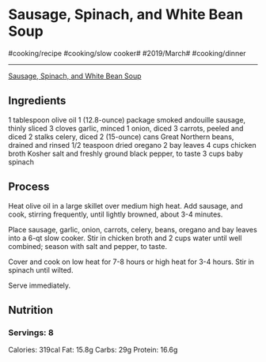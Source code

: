 # Sausage, Spinach, and White Bean Soup
#cooking/recipe #cooking/slow cooker# #2019/March# #cooking/dinner
- - - -
[Sausage, Spinach, and White Bean Soup](http://damndelicious.net/2015/03/21/slow-cooker-sausage-spinach-and-white-bean-soup/)

## Ingredients
1 tablespoon olive oil
1 (12.8-ounce) package smoked andouille sausage, thinly sliced
3 cloves garlic, minced
1 onion, diced
3 carrots, peeled and diced
2 stalks celery, diced
2 (15-ounce) cans Great Northern beans, drained and rinsed
1/2 teaspoon dried oregano
2 bay leaves
4 cups chicken broth
Kosher salt and freshly ground black pepper, to taste
3 cups baby spinach

## Process
Heat olive oil in a large skillet over medium high heat. Add sausage, and cook, stirring frequently, until lightly browned, about 3-4 minutes.

Place sausage, garlic, onion, carrots, celery, beans, oregano and bay leaves into a 6-qt slow cooker. Stir in chicken broth and 2 cups water until well combined; season with salt and pepper, to taste.

Cover and cook on low heat for 7-8 hours or high heat for 3-4 hours. Stir in spinach until wilted.

Serve immediately.

## Nutrition
### Servings: 8
Calories: 319cal
Fat: 15.8g
Carbs: 29g
Protein: 16.6g